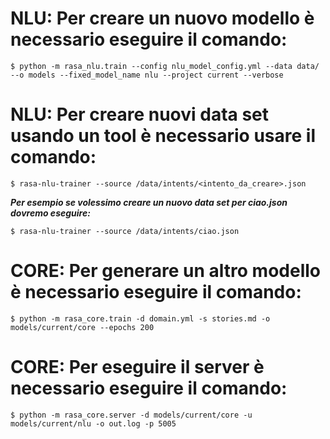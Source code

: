 # NLU: Per creare un nuovo modello è necessario eseguire il comando:
```
$ python -m rasa_nlu.train --config nlu_model_config.yml --data data/ --o models --fixed_model_name nlu --project current --verbose
```

# NLU: Per creare nuovi data set usando un tool è necessario usare il comando:
```
$ rasa-nlu-trainer --source /data/intents/<intento_da_creare>.json
```
***Per esempio se volessimo creare un nuovo data set per ciao.json dovremo eseguire:***
```
$ rasa-nlu-trainer --source /data/intents/ciao.json
```

# CORE: Per generare un altro modello è necessario eseguire il comando:
```
$ python -m rasa_core.train -d domain.yml -s stories.md -o models/current/core --epochs 200
```

# CORE: Per eseguire il server è necessario eseguire il comando:
```
$ python -m rasa_core.server -d models/current/core -u models/current/nlu -o out.log -p 5005
```
